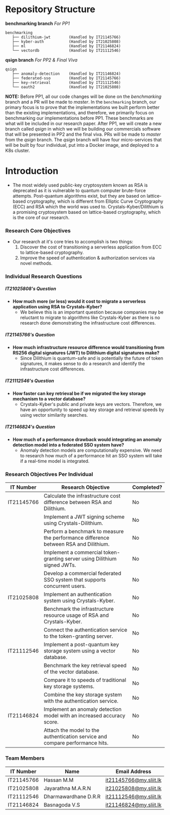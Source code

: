 # Repository Structure
**benchmarking branch**     *For PP1*
```
benchmarking
   ├── dilithium-jwt        (Handled by IT21145766)
   ├── kyber-auth           (Handled by IT21025808)
   ├── ml                   (Handled by IT21146824)
   └── vectordb             (Handled by IT21112546)
```

**qsign branch**            *For PP2 & Final Viva*
```
qsign
   ├── anomaly-detection    (Handled by IT21146824)
   ├── federated-sso        (Handled by IT21145766)
   ├── key-retrieval        (Handled by IT21112546)
   └── oauth2               (Handled by IT21025808)
```

**NOTE:** Before PP1, all our code changes will be done on the *benchmarking* branch and a PR will be made to *master*. In the `benchmarking` branch, our primary focus is to prove that the implementations we built perform better than the existing implementations, and therefore, we primarily focus on benchmarking our implementations before PP1. These benchmarks are what will be included in our research paper.
After PP1, we will create a new branch called *qsign* in which we will be building our commercials software that will be presented in PP2 and the final viva. PRs will be made to *master* from the *qsign* branch.
The *qsign* branch will have four micro-services that will be built by four individual, put into a Docker image, and deployed to a K8s cluster.

# Introduction
+ The most widely used public-key cryptosystem known as RSA is deprecated as it is vulnerable to quantum computer brute-force attempts. Post-quantum algorithms exist, but they are based on lattice-based cryptography, which is different from Elliptic Curve Cryptography (ECC) and RSA which the world was used to. Crystals-Kyber/Dilithium is a promising cryptosystem based on lattice-based cryptography, which is the core of our research.

### Research Core Objectives
+ Our research at it's core tries to accomplish is two things:
    1. Discover the cost of transitioning a serverless application from ECC to lattice-based cryptography.
    2. Improve the speed of authentication & authorization services via novel methods.

### Individual Research Questions
##### IT21025808's Question
+ **How much more (or less) would it cost to migrate a serverless application using RSA to Crystals-Kyber?**
    + We believe this is an important question because companies may be reluctant to migrate to algorithms like Crystals-Kyber as there is no research done demonstrating the infrastructure cost differences.

##### IT21145766's Question
+ **How much infrastructure resource difference would transitioning from RS256 digital signatures (JWT) to Dilithium digital signatures make?**
    + Since Dilithium is quantum-safe and is potentially the future of token signatures, it makes sense to do a research and identify the infrastructure cost differences.

##### IT21112546's Question
+ **How faster can key retrieval be if we migrated the key storage mechanism to a vector database?**
    + Crystals-Kyber's public and private keys are vectors. Therefore, we have an opportunity to speed up key storage and retrieval speeds by using vector similarity searches.

##### IT21146824's Question
+ **How much of a performance drawback would integrating an anomaly detection model into a federated SSO system have?**
    + Anomaly detection models are computationally expensive. We need to research how much of a performance hit an SSO system will take if a real-time model is integrated.

### Research Objectives Per Individual

| IT Number  | Research Objective | Completed? |
|------------|--------------------|------------|
| IT21145766 | Calculate the infrastructure cost difference between RSA and Dilithium. | No |
|            | Implement a JWT signing scheme using Crystals-Dilithium. | No |
|            | Perform a benchmark to measure the performance difference between RSA and Dilithium. | No |
|            | Implement a commercial token-granting server using Dilithium signed JWTs. | No |
|            | Develop a commercial federated SSO system that supports concurrent users. | No |
| IT21025808 | Implement an authentication system using Crystals-Kyber. | No |
|            | Benchmark the infrastructure resource usage of RSA and Crystals-Kyber. | No |
|            | Connect the authentication service to the token-granting server. | No |
| IT21112546 | Implement a post-quantum key storage system using a vector database. | No |
|            | Benchmark the key retrieval speed of the vector database. | No |
|            | Compare it to speeds of traditional key storage systems. | No |
|            | Combine the key storage system with the authentication service. | No |
| IT21146824 | Implement an anomaly detection model with an increased accuracy score. | No |
|            | Attach the model to the authentication service and compare performance hits. | No |

### Team Members
|  IT Number   | Name                 | Email Address               |
|--------------|----------------------|-----------------------------|
| IT21145766   | Hassan M.M           | it21145766@my.sliit.lk      |
| IT21025808   | Jayarathna M.A.R.N   | it21025808@my.sliit.lk      |
| IT21112546   | Dharmawardhane D.R.R | it21112546@my.sliit.lk      |
| IT21146824   | Basnagoda V.S        | it21146824@my.sliit.lk      |
